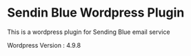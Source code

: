 # Sendin Blue Wordpress Plugin
This is a wordpress plugin for Sending Blue email service

Wordpress Version : 4.9.8
